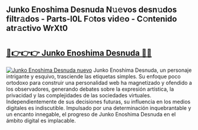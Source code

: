 ## Junko Enoshima Desnuda N𝚞𝚎vos desn𝚞dos filtr𝚊dos - Parts-l0L F𝚘tos vid𝚎o - C𝚘ntenido atr𝚊ctivo WrXt0

# <h2><a href="http://mbcj6o.tromn.icu/?c=Junko+Enoshima+Desnuda">🔗👉👉👉 Junko Enoshima Desnuda 🔗🔗</a></h2>

[![Junko Enoshima Desnuda nuevo](https://i.imgur.com/pEAQMta.gif)](http://mbcj6o.tromn.icu/?c=Junko+Enoshima+Desnuda)
Junko Enoshima Desnuda, un personaje intrigante y esquivo, trasciende las etiquetas simples. Su enfoque poco ortodoxo para construir una personalidad web ha magnetizado y ofendido a los observadores, generando debates sobre la expresión artística, la privacidad y las complejidades de las sociedades virtuales. Independientemente de sus decisiones futuras, su influencia en los medios digitales es indiscutible. Impulsado por una determinación inquebrantable y un encanto innegable, el progreso de Junko Enoshima Desnuda en el ámbito digital es implacable.
